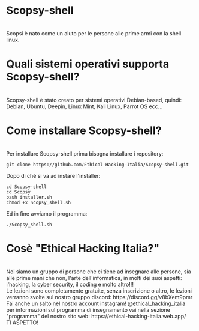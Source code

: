 # Scopsy-shell
<br>
Scopsi è nato come un aiuto per le persone alle prime armi  con la shell linux.

# Quali sistemi operativi supporta Scopsy-shell?
<br>
Scopsy-shell è stato creato per sistemi operativi Debian-based, quindi:
Debian, Ubuntu, Deepin, Linux Mint, Kali Linux, Parrot OS ecc...

# Come installare Scopsy-shell?
<br>
Per installare Scopsy-shell prima bisogna installare i repository:

```
git clone https://github.com/Ethical-Hacking-Italia/Scopsy-shell.git
```

Dopo di chè si va ad instare l'installer:

```
cd Scopsy-shell
cd Scopsy
bash installer.sh
chmod +x Scopsy_shell.sh
```

Ed in fine avviamo il programma:

```
./Scopsy_shell.sh
```

# Cosè "Ethical Hacking Italia?"
<br>
Noi siamo un gruppo di persone che ci tiene ad insegnare alle persone, sia alle prime mani che non, l'arte dell'informatica, in molti dei suoi aspetti:
l'hacking, la cyber security, il coding e molto altro!!!
<br>
Le lezioni sono completamente gratuite, senza inscrizione o altro, le lezioni verranno svolte sul nostro gruppo discord: https://discord.gg/v8bXem9pmr
<br>
Fai anche un salto nel nostro account instagram! <a href="https://www.instagram.com/ethical_hacking_italia/">@ethical_hacking_italia</a>
<br>
per informazioni sul programma di insegnamento vai nella sezione "programma" del nostro sito web: https://ethical-hacking-italia.web.app/
<br>
TI ASPETTO!
